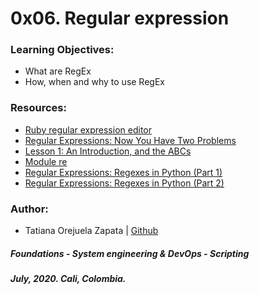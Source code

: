 # 0x06. Regular expression

### Learning Objectives:
* What are RegEx
* How, when and why to use RegEx

### Resources:
* [Ruby regular expression editor](https://rubular.com/)
* [Regular Expressions: Now You Have Two Problems](https://blog.codinghorror.com/regular-expressions-now-you-have-two-problems/)
* [Lesson 1: An Introduction, and the ABCs](https://regexone.com/)
* [Module re](https://docs.python.org/2/library/re.html)
* [Regular Expressions: Regexes in Python (Part 1)](https://realpython.com/regex-python/)
* [Regular Expressions: Regexes in Python (Part 2)](https://realpython.com/regex-python-part-2/)

### Author:
* Tatiana Orejuela Zapata | [Github](https://github.com/tatsOre)

##### Foundations - System engineering & DevOps - Scripting
##### July, 2020. Cali, Colombia.